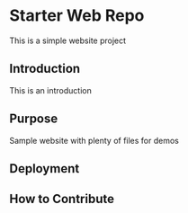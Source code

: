 # Starter Web Repo

This is a simple website project

## Introduction

This is an introduction

## Purpose

Sample website with plenty of files for demos

## Deployment

## How to Contribute

